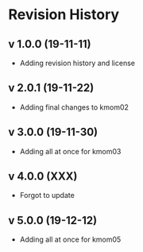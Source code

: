 Revision History
================


v 1.0.0 (19-11-11)
-----------------

* Adding revision history and license


v 2.0.1 (19-11-22)
-----------------

* Adding final changes to kmom02



v 3.0.0 (19-11-30)
-----------------

* Adding all at once for kmom03


v 4.0.0 (XXX)
-----------------

* Forgot to update


v 5.0.0 (19-12-12)
-----------------

* Adding all at once for kmom05
